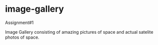 # image-gallery
Assignment#1

Image Gallery consisting of amazing pictures of space and actual satelite photos of space.

